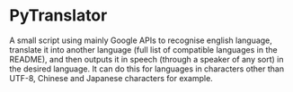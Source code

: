 # PyTranslator
A small script using mainly Google APIs to recognise english language, translate it into another language (full list of compatible languages in the README), and then outputs it in speech (through a speaker of any sort) in the desired language. It can do this for languages in characters other than UTF-8, Chinese and Japanese characters for example.
